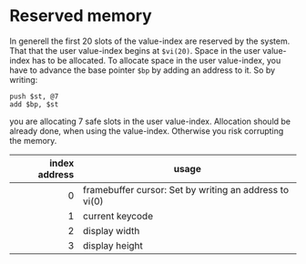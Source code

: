 # Reserved memory
In generell the first 20 slots of the value-index are reserved by the system. That that the user value-index begins at `$vi(20)`. Space in the user value-index has to be allocated. To allocate space in the user value-index, you have to advance the base pointer `$bp` by adding an address to it. So by writing:
```
push $st, @7
add $bp, $st
```
you are allocating 7 safe slots in the user value-index. Allocation should be already done, when using the value-index. Otherwise you risk corrupting the memory.


| index address | usage                                                  |
|--------------:|--------------------------------------------------------|
|             0 | framebuffer cursor: Set by writing an address to vi(0) |
|             1 | current keycode                                        |
|             2 | display width                                          |
|             3 | display height                                         |

